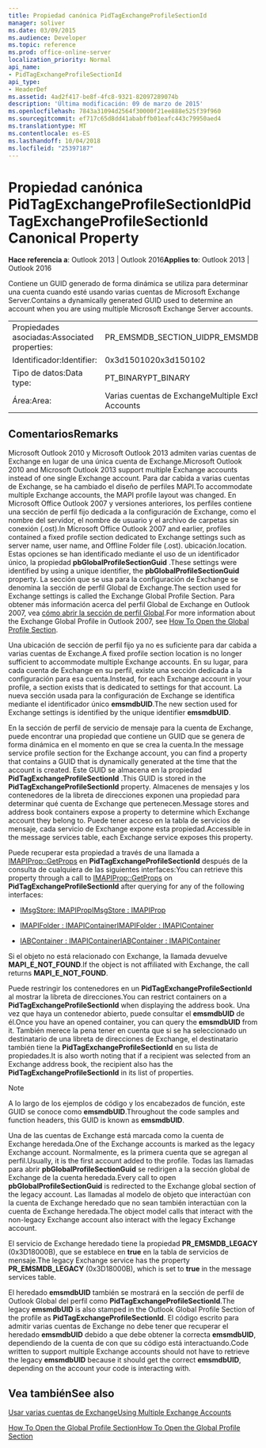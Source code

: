 ```yaml
---
title: Propiedad canónica PidTagExchangeProfileSectionId
manager: soliver
ms.date: 03/09/2015
ms.audience: Developer
ms.topic: reference
ms.prod: office-online-server
localization_priority: Normal
api_name:
- PidTagExchangeProfileSectionId
api_type:
- HeaderDef
ms.assetid: 4ad2f417-be8f-4fc8-9321-82097289074b
description: 'Última modificación: 09 de marzo de 2015'
ms.openlocfilehash: 7843a31094d2564f30000f21ee888e525f39f960
ms.sourcegitcommit: ef717c65d8dd41ababffb01eafc443c79950aed4
ms.translationtype: MT
ms.contentlocale: es-ES
ms.lasthandoff: 10/04/2018
ms.locfileid: "25397187"
---
```

# <a name="pidtagexchangeprofilesectionid-canonical-property"></a><span data-ttu-id="2e087-103">Propiedad canónica PidTagExchangeProfileSectionId</span><span class="sxs-lookup"><span data-stu-id="2e087-103">PidTagExchangeProfileSectionId Canonical Property</span></span>

  
  
<span data-ttu-id="2e087-104">**Hace referencia a**: Outlook 2013 | Outlook 2016</span><span class="sxs-lookup"><span data-stu-id="2e087-104">**Applies to**: Outlook 2013 | Outlook 2016</span></span> 
  
<span data-ttu-id="2e087-105">Contiene un GUID generado de forma dinámica se utiliza para determinar una cuenta cuando esté usando varias cuentas de Microsoft Exchange Server.</span><span class="sxs-lookup"><span data-stu-id="2e087-105">Contains a dynamically generated GUID used to determine an account when you are using multiple Microsoft Exchange Server accounts.</span></span>
  
|||
|:-----|:-----|
|<span data-ttu-id="2e087-106">Propiedades asociadas:</span><span class="sxs-lookup"><span data-stu-id="2e087-106">Associated properties:</span></span>  <br/> |<span data-ttu-id="2e087-107">PR_EMSMDB_SECTION_UID</span><span class="sxs-lookup"><span data-stu-id="2e087-107">PR_EMSMDB_SECTION_UID</span></span>  <br/> |
|<span data-ttu-id="2e087-108">Identificador:</span><span class="sxs-lookup"><span data-stu-id="2e087-108">Identifier:</span></span>  <br/> |<span data-ttu-id="2e087-109">0x3d150102</span><span class="sxs-lookup"><span data-stu-id="2e087-109">0x3d150102</span></span>  <br/> |
|<span data-ttu-id="2e087-110">Tipo de datos:</span><span class="sxs-lookup"><span data-stu-id="2e087-110">Data type:</span></span>  <br/> |<span data-ttu-id="2e087-111">PT_BINARY</span><span class="sxs-lookup"><span data-stu-id="2e087-111">PT_BINARY</span></span>  <br/> |
|<span data-ttu-id="2e087-112">Área:</span><span class="sxs-lookup"><span data-stu-id="2e087-112">Area:</span></span>  <br/> |<span data-ttu-id="2e087-113">Varias cuentas de Exchange</span><span class="sxs-lookup"><span data-stu-id="2e087-113">Multiple Exchange Accounts</span></span>  <br/> |
   
## <a name="remarks"></a><span data-ttu-id="2e087-114">Comentarios</span><span class="sxs-lookup"><span data-stu-id="2e087-114">Remarks</span></span>

<span data-ttu-id="2e087-115">Microsoft Outlook 2010 y Microsoft Outlook 2013 admiten varias cuentas de Exchange en lugar de una única cuenta de Exchange.</span><span class="sxs-lookup"><span data-stu-id="2e087-115">Microsoft Outlook 2010 and Microsoft Outlook 2013 support multiple Exchange accounts instead of one single Exchange account.</span></span> <span data-ttu-id="2e087-116">Para dar cabida a varias cuentas de Exchange, se ha cambiado el diseño de perfiles MAPI.</span><span class="sxs-lookup"><span data-stu-id="2e087-116">To accommodate multiple Exchange accounts, the MAPI profile layout was changed.</span></span> <span data-ttu-id="2e087-117">En Microsoft Office Outlook 2007 y versiones anteriores, los perfiles contiene una sección de perfil fijo dedicada a la configuración de Exchange, como el nombre del servidor, el nombre de usuario y el archivo de carpetas sin conexión (.ost).</span><span class="sxs-lookup"><span data-stu-id="2e087-117">In Microsoft Office Outlook 2007 and earlier, profiles contained a fixed profile section dedicated to Exchange settings such as server name, user name, and Offline Folder file (.ost).</span></span> <span data-ttu-id="2e087-118">ubicación.</span><span class="sxs-lookup"><span data-stu-id="2e087-118">location.</span></span> <span data-ttu-id="2e087-119">Estas opciones se han identificado mediante el uso de un identificador único, la propiedad **pbGlobalProfileSectionGuid** .</span><span class="sxs-lookup"><span data-stu-id="2e087-119">These settings were identified by using a unique identifier, the **pbGlobalProfileSectionGuid** property.</span></span> <span data-ttu-id="2e087-120">La sección que se usa para la configuración de Exchange se denomina la sección de perfil Global de Exchange.</span><span class="sxs-lookup"><span data-stu-id="2e087-120">The section used for Exchange settings is called the Exchange Global Profile Section.</span></span> <span data-ttu-id="2e087-121">Para obtener más información acerca del perfil Global de Exchange en Outlook 2007, vea [cómo abrir la sección de perfil Global](https://support.microsoft.com/kb/188482).</span><span class="sxs-lookup"><span data-stu-id="2e087-121">For more information about the Exchange Global Profile in Outlook 2007, see [How To Open the Global Profile Section](https://support.microsoft.com/kb/188482).</span></span>
  
<span data-ttu-id="2e087-122">Una ubicación de sección de perfil fijo ya no es suficiente para dar cabida a varias cuentas de Exchange.</span><span class="sxs-lookup"><span data-stu-id="2e087-122">A fixed profile section location is no longer sufficient to accommodate multiple Exchange accounts.</span></span> <span data-ttu-id="2e087-123">En su lugar, para cada cuenta de Exchange en su perfil, existe una sección dedicada a la configuración para esa cuenta.</span><span class="sxs-lookup"><span data-stu-id="2e087-123">Instead, for each Exchange account in your profile, a section exists that is dedicated to settings for that account.</span></span> <span data-ttu-id="2e087-124">La nueva sección usada para la configuración de Exchange se identifica mediante el identificador único **emsmdbUID**.</span><span class="sxs-lookup"><span data-stu-id="2e087-124">The new section used for Exchange settings is identified by the unique identifier **emsmdbUID**.</span></span>
  
<span data-ttu-id="2e087-125">En la sección de perfil de servicio de mensaje para la cuenta de Exchange, puede encontrar una propiedad que contiene un GUID que se genera de forma dinámica en el momento en que se crea la cuenta.</span><span class="sxs-lookup"><span data-stu-id="2e087-125">In the message service profile section for the Exchange account, you can find a property that contains a GUID that is dynamically generated at the time that the account is created.</span></span> <span data-ttu-id="2e087-126">Este GUID se almacena en la propiedad **PidTagExchangeProfileSectionId** .</span><span class="sxs-lookup"><span data-stu-id="2e087-126">This GUID is stored in the **PidTagExchangeProfileSectionId** property.</span></span> <span data-ttu-id="2e087-127">Almacenes de mensajes y los contenedores de la libreta de direcciones exponen una propiedad para determinar qué cuenta de Exchange que pertenecen.</span><span class="sxs-lookup"><span data-stu-id="2e087-127">Message stores and address book containers expose a property to determine which Exchange account they belong to.</span></span> <span data-ttu-id="2e087-128">Puede tener acceso en la tabla de servicios de mensaje, cada servicio de Exchange expone esta propiedad.</span><span class="sxs-lookup"><span data-stu-id="2e087-128">Accessible in the message services table, each Exchange service exposes this property.</span></span> 
  
<span data-ttu-id="2e087-129">Puede recuperar esta propiedad a través de una llamada a [IMAPIProp::GetProps](imapiprop-getprops.md) en **PidTagExchangeProfileSectionId** después de la consulta de cualquiera de las siguientes interfaces:</span><span class="sxs-lookup"><span data-stu-id="2e087-129">You can retrieve this property through a call to [IMAPIProp::GetProps](imapiprop-getprops.md) on **PidTagExchangeProfileSectionId** after querying for any of the following interfaces:</span></span> 
  
- [<span data-ttu-id="2e087-130">IMsgStore: IMAPIProp</span><span class="sxs-lookup"><span data-stu-id="2e087-130">IMsgStore : IMAPIProp</span></span>](imsgstoreimapiprop.md)
    
- [<span data-ttu-id="2e087-131">IMAPIFolder : IMAPIContainer</span><span class="sxs-lookup"><span data-stu-id="2e087-131">IMAPIFolder : IMAPIContainer</span></span>](imapifolderimapicontainer.md)
    
- [<span data-ttu-id="2e087-132">IABContainer : IMAPIContainer</span><span class="sxs-lookup"><span data-stu-id="2e087-132">IABContainer : IMAPIContainer</span></span>](iabcontainerimapicontainer.md)
    
<span data-ttu-id="2e087-133">Si el objeto no está relacionado con Exchange, la llamada devuelve **MAPI_E_NOT_FOUND**.</span><span class="sxs-lookup"><span data-stu-id="2e087-133">If the object is not affiliated with Exchange, the call returns **MAPI_E_NOT_FOUND**.</span></span>
  
<span data-ttu-id="2e087-134">Puede restringir los contenedores en un **PidTagExchangeProfileSectionId** al mostrar la libreta de direcciones.</span><span class="sxs-lookup"><span data-stu-id="2e087-134">You can restrict containers on a **PidTagExchangeProfileSectionId** when displaying the address book.</span></span> <span data-ttu-id="2e087-135">Una vez que haya un contenedor abierto, puede consultar el **emsmdbUID** de él.</span><span class="sxs-lookup"><span data-stu-id="2e087-135">Once you have an opened container, you can query the **emsmdbUID** from it.</span></span> <span data-ttu-id="2e087-136">También merece la pena tener en cuenta que si se ha seleccionado un destinatario de una libreta de direcciones de Exchange, el destinatario también tiene la **PidTagExchangeProfileSectionId** en su lista de propiedades.</span><span class="sxs-lookup"><span data-stu-id="2e087-136">It is also worth noting that if a recipient was selected from an Exchange address book, the recipient also has the **PidTagExchangeProfileSectionId** in its list of properties.</span></span> 
  
> [!NOTE]
> <span data-ttu-id="2e087-137">A lo largo de los ejemplos de código y los encabezados de función, este GUID se conoce como **emsmdbUID**.</span><span class="sxs-lookup"><span data-stu-id="2e087-137">Throughout the code samples and function headers, this GUID is known as **emsmdbUID**.</span></span> 
  
<span data-ttu-id="2e087-138">Una de las cuentas de Exchange está marcada como la cuenta de Exchange heredada.</span><span class="sxs-lookup"><span data-stu-id="2e087-138">One of the Exchange accounts is marked as the legacy Exchange account.</span></span> <span data-ttu-id="2e087-139">Normalmente, es la primera cuenta que se agregan al perfil.</span><span class="sxs-lookup"><span data-stu-id="2e087-139">Usually, it is the first account added to the profile.</span></span> <span data-ttu-id="2e087-140">Todas las llamadas para abrir **pbGlobalProfileSectionGuid** se redirigen a la sección global de Exchange de la cuenta heredada.</span><span class="sxs-lookup"><span data-stu-id="2e087-140">Every call to open **pbGlobalProfileSectionGuid** is redirected to the Exchange global section of the legacy account.</span></span> <span data-ttu-id="2e087-141">Las llamadas al modelo de objeto que interactúan con la cuenta de Exchange heredado que no sean también interactúan con la cuenta de Exchange heredada.</span><span class="sxs-lookup"><span data-stu-id="2e087-141">The object model calls that interact with the non-legacy Exchange account also interact with the legacy Exchange account.</span></span> 
  
<span data-ttu-id="2e087-142">El servicio de Exchange heredado tiene la propiedad **PR_EMSMDB_LEGACY** (0x3D18000B), que se establece en **true** en la tabla de servicios de mensaje.</span><span class="sxs-lookup"><span data-stu-id="2e087-142">The legacy Exchange service has the property **PR_EMSMDB_LEGACY** (0x3D18000B), which is set to **true** in the message services table.</span></span> 
  
<span data-ttu-id="2e087-143">El heredado **emsmdbUID** también se mostrará en la sección de perfil de Outlook Global del perfil como **PidTagExchangeProfileSectionId**.</span><span class="sxs-lookup"><span data-stu-id="2e087-143">The legacy **emsmdbUID** is also stamped in the Outlook Global Profile Section of the profile as **PidTagExchangeProfileSectionId**.</span></span> <span data-ttu-id="2e087-144">El código escrito para admitir varias cuentas de Exchange no debe tener que recuperar el heredado **emsmdbUID** debido a que debe obtener la correcta **emsmdbUID**, dependiendo de la cuenta de con que su código está interactuando.</span><span class="sxs-lookup"><span data-stu-id="2e087-144">Code written to support multiple Exchange accounts should not have to retrieve the legacy **emsmdbUID** because it should get the correct **emsmdbUID**, depending on the account your code is interacting with.</span></span>
  
## <a name="see-also"></a><span data-ttu-id="2e087-145">Vea también</span><span class="sxs-lookup"><span data-stu-id="2e087-145">See also</span></span>



[<span data-ttu-id="2e087-146">Usar varias cuentas de Exchange</span><span class="sxs-lookup"><span data-stu-id="2e087-146">Using Multiple Exchange Accounts</span></span>](using-multiple-exchange-accounts.md)


[<span data-ttu-id="2e087-147">How To Open the Global Profile Section</span><span class="sxs-lookup"><span data-stu-id="2e087-147">How To Open the Global Profile Section</span></span>](https://support.microsoft.com/kb/188482)

